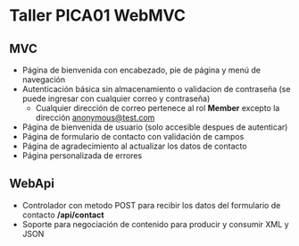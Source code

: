 # Taller PICA01 WebMVC


## MVC
* Página de bienvenida con encabezado, pie de página y menú de navegación
* Autenticación básica sin almacenamiento o validacion de contraseña (se puede ingresar con cualquier correo y contraseña)
  * Cualquier dirección de correo pertenece al rol **Member** excepto la dirección anonymous@test.com 
* Página de bienvenida de usuario (solo accesible despues de autenticar)
* Página de formulario de contacto con validación de campos
* Página de agradecimiento al actualizar los datos de contacto
* Página personalizada de errores 

## WebApi
* Controlador con metodo POST para recibir los datos del formulario de contacto **/api/contact**
* Soporte para negociación de contenido para producir y consumir XML y JSON 
